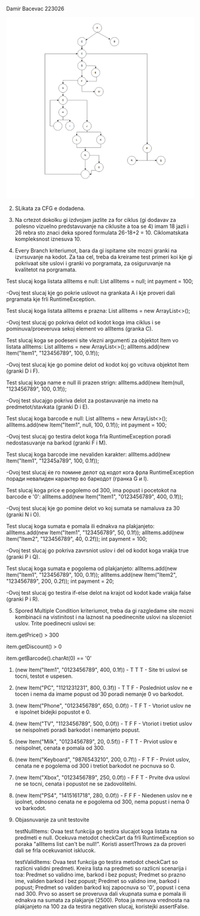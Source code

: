 Damir Bacevac 223026

![alt text](image.png)

2. SLikata za CFG e dodadena.

3. Na crtezot dokolku gi izdvojam jazlite za for ciklus (gi dodavav za polesno vizuelno predstavuvanje na ciklusite a toa se 4) imam 18 jazli i 26 rebra sto znaci deka spored formulata 26-18+2 = 10. Ciklomatskata kompleksnost iznesuva 10.

4. Every Branch kriteriumot, bara da gi ispitame site mozni granki na izvrsuvanje na kodot. Za taa cel, treba da kreirame test primeri koi kje gi pokrivaat site uslovi i granki vo porgramata, za osiguruvanje na kvalitetot na porgramata.

Test slucaj koga listata allItems e null:
List<Item> allItems = null;
int payment = 100;

-Ovoj test slucaj kje go pokrie uslovot na grankata A i kje proveri dali prgramata kje frli RuntimeException.

Test slucaj koga listata allItems e prazna:
List<Item> allItems = new ArrayList<>();

-Ovoj test slucaj go pokriva delot od kodot koga ima ciklus i se pominuva/proeveruva sekoj element vo allItems (granka C).

Test slucaj koga se podeseni site vlezni argumenti za objektot Item vo listata allItems:
List<Item> allItems = new ArrayList<>();
allItems.add(new Item("Item1", "123456789", 100, 0.1f));

-Ovoj test slucaj kje go pomine delot od kodot koj go vcituva objektot Item (granki D i F).

Test slucaj koga name e null ili prazen strign:
allItems.add(new Item(null, "123456789", 100, 0.1f));

-Ovoj test slucajgo pokriva delot za postavuvanje na imeto na predmetot/stavkata (granki D i E).

Test slucaj koga barcode e null:
List<Item> allItems = new ArrayList<>();
allItems.add(new Item("Item1", null, 100, 0.1f));
int payment = 100;

-Ovoj test slucaj go testira delot koga frla RuntimeException poradi nedostasuvanje na barkod (granki F i M).

Test slucaj koga barcode ime nevaliden karakter:
allItems.add(new Item("Item1", "12345a789", 100, 0.1f));

-Ovoj test slucaj ќе го помине делот од кодот кога фрла RuntimeException поради невалиден карактер во баркодот (гранка G и I).

Test slucaj koga price e pogolemo od 300, ima popust i pocetokot na barcode e '0':
allItems.add(new Item("Item1", "0123456789", 400, 0.1f));

-Ovoj test slucaj kje go pomine delot vo koj sumata se namaluva za 30 (granki N i O).

Test slucaj koga sumata e pomala ili ednakva na plakjanjeto:
allItems.add(new Item("Item1", "123456789", 50, 0.1f));
allItems.add(new Item("Item2", "123456789", 40, 0.2f));
int payment = 100;

-Ovoj test slucaj go pokriva zavrsniot uslov i del od kodot koga vrakja true (granki P i Q).

Test slucaj koga sumata e pogolema od plakjanjeto:
allItems.add(new Item("Item1", "123456789", 100, 0.1f));
allItems.add(new Item("Item2", "123456789", 200, 0.2f));
int payment = 20;

-Ovoj test slucaj go testira if-else delot na krajot od kodot kade vrakja false (granki P i R).


5. Spored Multiple Condition kriteriumot, treba da gi razgledame site mozni kombinacii na vistinitost i na laznost na poedinecnite uslovi na slozeniot uslov.
Trite poedinecni uslovi se:

item.getPrice() > 300

item.getDiscount() > 0

item.getBarcode().charAt(0) == '0'

1. (new Item("Item1", "0123456789", 400, 0.1f)) - T T T - Site tri uslovi se tocni, testot e uspesen.

2. (new Item("PC", "1121231231", 800, 0.3f)) - T T F - Posledniot uslov ne e tocen i nema da imame popust od 30 poradi nemanje 0 vo barkodot.

3. (new Item("Phone", "0123456789", 650, 0.0f)) - T F T - Vtoriot uslov ne e ispolnet bidejki popustot e 0.

4. (new Item("TV", "1123456789", 500, 0.0f)) - T F F - Vtoriot i tretiot uslov se neispolneti poradi barkodot i nemanjeto popust.

5. (new Item("Milk", "0123456789", 20, 0.5f)) - F T T - Prviot uslov e neispolnet, cenata e pomala od 300.

6. (new Item("Keyboard", "9876543210", 200, 0.7f)) - F T F - Prviot uslov, cenata ne e pogolema od 300 i tretiot barkodot ne pocnuva so 0.

7. (new Item("Xbox", "0123456789", 250, 0.0f)) - F F T - Prvite dva uslovi ne se tocni, cenata i popustot ne se zadovolitelni.

8. (new Item("PS4", "1415161718", 280, 0.0f)) - F F F - Niedenen uslov ne e ipolnet, odnosno cenata ne e pogolema od 300, nema popust i nema 0 vo barkodot.



 6. Objasnuvanje za unit testovite
       
    testNullItems:
        Ovaa test funkcija go testira slucajot koga listata na predmeti e null. 
        Ocekuva metodot checkCart da frli RuntimeException so poraka "allItems list can't be null!". 
        Koristi assertThrows za da proveri dali se frla ocekuvaniot isklucok.
        

    testValidItems:
    Ovaa test funkcija go testira metodot checkCart so razlicni validni predmeti.
    Kreira lista na predmeti so razlicni scenarija i toa:
        Predmet so validno ime, barkod i bez popust;
        Predmet so prazno ime, validen barkod i bez popust;
        Predmet so validno ime, barkod i popust;
        Predmet so validen barkod koj zapocnuva so '0', popust i cena nad 300.
    Prvo so assert se proveruva dali vkupnata suma e pomala ili ednakva na sumata za plakjanje (2500).
    Potoa ja menuva vrednosta na plakjanjeto na 100 za da testira negativen slucaj, koristejki assertFalse.

